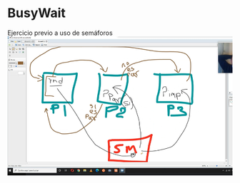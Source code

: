 # BusyWait
Ejercicio previo a uso de semáforos
![img](https://github.com/yerson001/BusyWait/blob/main/SHM.PNG)
